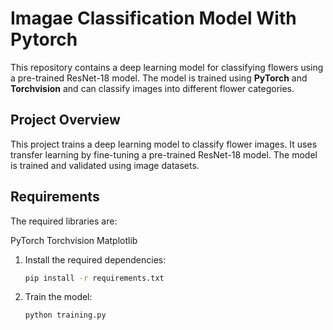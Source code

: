# Imagae Classification Model With Pytorch

This repository contains a deep learning model for classifying flowers using a pre-trained ResNet-18 model. The model is trained using **PyTorch** and **Torchvision** and can classify images into different flower categories.


## Project Overview
This project trains a deep learning model to classify flower images. It uses transfer learning by fine-tuning a pre-trained ResNet-18 model. The model is trained and validated using image datasets.

## Requirements
The required libraries are:

PyTorch
Torchvision
Matplotlib


1. Install the required dependencies:

    ```bash
    pip install -r requirements.txt
    ```

2. Train the model:

    ```bash
    python training.py
    ```




